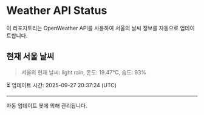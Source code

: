 
# Weather API Status

이 리포지토리는 OpenWeather API를 사용하여 서울의 날씨 정보를 자동으로 업데이트합니다.

## 현재 서울 날씨
> 서울의 현재 날씨: light rain, 온도: 19.47°C, 습도: 93%

⏳ 업데이트 시간: 2025-09-27 20:37:24 (UTC)

---
자동 업데이트 봇에 의해 관리됩니다.
